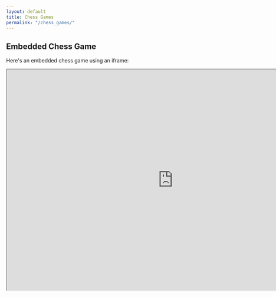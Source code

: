 ```yaml
---
layout: default
title: Chess Games
permalink: "/chess_games/"
---
```


## Embedded Chess Game

Here's an embedded chess game using an iframe:

<iframe style="border: 5;" width="900px" height="600px" src="https://share.chessbase.com/SharedGames/frame/?p=D5xLg9gaS734iSy+vMBkEtr9n5Mj+sxY+ZACRCBXPNmndNFxyWV6+1u444th7DxV"></iframe>

